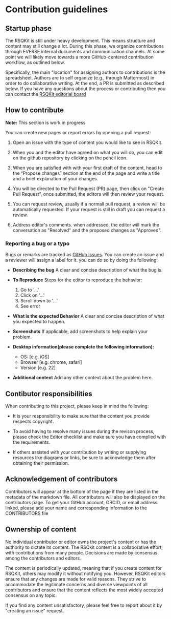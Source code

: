 # Contribution guidelines

## Startup phase

The RSQKit is still under heavy development.
This means structure and content may still change a lot.
During this phase, we organize contributions through EVERSE internal documents and communication channels.
At some point we will likely move towards a more GitHub-centered contribution workflow, as outlined below.

Specifically, the main "location" for assigning authors to contributions is the spreadsheet.
Authors are to self organize (e.g., through Mattermost) in order to do collaborative writing.
At the end, a PR is submitted as described below.
If you have any questions about the process or contributing then you can contact the [RSQKit editorial board](mailto:rsqkit@lists.certh.gr)
## How to contribute 

**Note:** This section is work in progress

You can create new pages or report errors by opening a pull request:
  
 1. Open an issue with the type of content you would like to see in RSQKit.
  
 2. When you and the editor have agreed on what you will do, you can edit on the github repository by clicking on the pencil icon.
 
 3. When you are satisfied with with your first draft of the content, head to the “Propose changes” section at the end of the page and write a title and a brief explanation of your changes.

4. You will be directed to the Pull Request (PR) page, then click on "Create Pull Request", once submitted, the editors will then review your request.
  
5. You can request review, usually if a normall pull request, a review will be automatically requested. If your request is still in draft you can request a review.

6. Address editor's comments. when addressed, the editor will mark the conversation as "Resolved" and the proposed changes as "Approved".
 
 <!-- Not yet ready: - Use the GitHub web interface ([How to contribute](https://rdmkit.elixir-europe.org/how_to_contribute))-->

### Reporting a bug or a typo 

Bugs or remarks are tracked as [GitHub issues](https://github.com/EVERSE-ResearchSoftware/RSQKit/issues). You can create an issue and a reviewer will assign a label for it. you can do so by doing the following:

- **Describing the bug**
A clear and concise description of what the bug is.

- **To Reproduce**
    Steps for the editor to reproduce the behavior:
    1. Go to '...'
    2. Click on '...'
    3. Scroll down to '...'
    4. See error

- **What is the expected Behavior**
    A clear and concise description of what you expected to happen.

- **Screenshots**
    If applicable, add screenshots to help explain your problem.

- **Desktop information(please complete the following information):**
   - OS: [e.g. iOS]
   - Browser [e.g. chrome, safari]
   - Version [e.g. 22]

- **Additional context**
    Add any other context about the problem here.

## Contibutor responsibilities
When contributing to this project, please keep in mind the following:

- It is your responsibility to make sure that the content you provide respects copyright.
  
- To avoid having to resolve many issues during the revison process, please check the Editor checklist and make sure you have complied with the requirements.
  
- If others assisted with your contribution by writing or supplying resources like diagrams or links, be sure to acknowledge them after obtaining their permission.

## Acknowledgement of contributors

Contributors will appear at the bottom of the page if they are listed in the metadata of the markdown file. All contributors will also be displayed on the contributors page. To get your GitHub account, ORCID, or email address linked, please add your name and corresponding information to the CONTRIBUTORS file

## Ownership of content

No individual contributor or editor owns the project's content or has the authority to dictate its content. The RSQkit content is a collaborative effort, with contributions from many people. Decisions are made by consensus among the contributors and editors.

The content is periodically updated, meaning that if you create content for RSQKit, others may modify it without notifying you. However, RSQKit editors ensure that any changes are made for valid reasons. They strive to accommodate the legitimate concerns and diverse viewpoints of all contributors and ensure that the content reflects the most widely accepted consensus on any topic.

If you find any content unsatisfactory, please feel free to report about it by "creating an issue" request.
